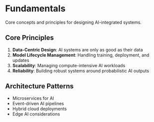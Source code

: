 # Fundamentals

Core concepts and principles for designing AI-integrated systems.

## Core Principles

1. **Data-Centric Design**: AI systems are only as good as their data
2. **Model Lifecycle Management**: Handling training, deployment, and updates
3. **Scalability**: Managing compute-intensive AI workloads
4. **Reliability**: Building robust systems around probabilistic AI outputs

## Architecture Patterns

- Microservices for AI
- Event-driven AI pipelines  
- Hybrid cloud deployments
- Edge AI considerations
